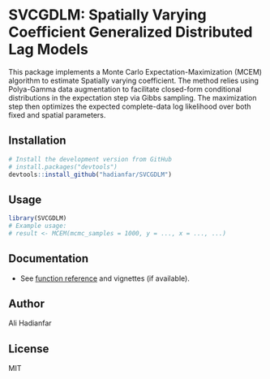 
# SVCGDLM: Spatially Varying Coefficient Generalized Distributed Lag Models 

<!-- badges: start -->
<!-- badges: end -->

This package implements a Monte Carlo Expectation-Maximization (MCEM) algorithm to estimate Spatially varying coefficient. The method relies using Polya-Gamma data augmentation to facilitate closed-form conditional distributions in the expectation step via Gibbs sampling. The maximization step then optimizes the expected complete-data log likelihood over both fixed and spatial parameters.



## Installation

```r
# Install the development version from GitHub
# install.packages("devtools")
devtools::install_github("hadianfar/SVCGDLM")
```

## Usage

```r
library(SVCGDLM)
# Example usage:
# result <- MCEM(mcmc_samples = 1000, y = ..., x = ..., ...)
```

## Documentation

- See [function reference](./man/) and vignettes (if available).

## Author

Ali Hadianfar

## License

MIT
